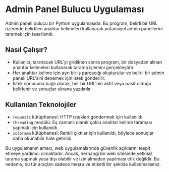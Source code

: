 <!DOCTYPE html>
<html lang="tr">
<head>
    <meta charset="UTF-8">
    <meta name="viewport" content="width=device-width, initial-scale=1.0">
   
    
</head>
<body>
    <h1>Admin Panel Bulucu Uygulaması</h1>
    <p>Admin paneli bulucu bir Python uygulamasıdır. Bu program, belirli bir URL üzerinde belirtilen anahtar kelimeleri kullanarak potansiyel admin panellerini taramak için tasarlandı.</p>
    <h2>Nasıl Çalışır?</h2>
    <ul>
        <li>Kullanıcı, taranacak URL'yi girdikten sonra program, bir dosyadan alınan anahtar kelimeleri kullanarak tarama işlemini gerçekleştirir.</li>
        <li>Her anahtar kelime için ayrı bir iş parçacığı oluşturulur ve belirli bir admin paneli URL'sini denemek için istek gönderilir.</li>
        <li>İstek sonucuna bağlı olarak, her bir URL'nin aktif veya pasif olduğu belirlenir ve sonuçlar ekrana yazdırılır.</li>
    </ul>
    <h2>Kullanılan Teknolojiler</h2>
    <ul>
        <li><code>requests</code> kütüphanesi: HTTP istekleri göndermek için kullanıldı.</li>
        <li><code>threading</code> modülü: Eş zamanlı olarak çoklu anahtar kelime taraması yapmak için kullanıldı.</li>
        <li><code>colorama</code> kütüphanesi: Renkli çıktılar için kullanıldı, böylece sonuçlar daha okunabilir hale getirildi.</li>
    </ul>
    <p>Bu uygulamanın amacı, web uygulamalarında güvenlik açıklarını tespit etmeye yardımcı olmaktadır. Ancak, herhangi bir web sitesinde yetkisiz tarama yapmak yasa dışı olabilir ve izin almadan yapılması etik değildir. Bu nedenle, bu tür araçları sadece meşru ve etiketli bir şekilde kullanmalısınız.</p>
</body>
</html>

